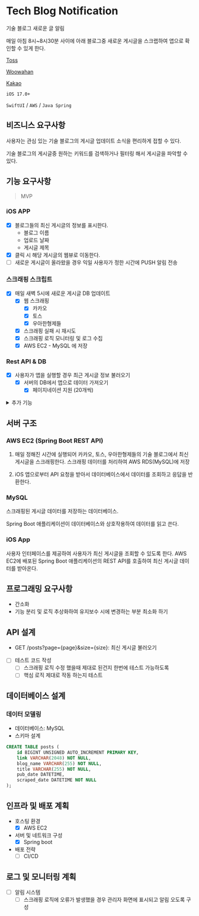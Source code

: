 # Tech Blog Notification

기술 블로그 새로운 글 알림

매일 아침 8시~8시30분 사이에 아래 블로그중 새로운 게시글을 스크랩하여 앱으로 확인할 수 있게 한다.

[Toss](https://toss.tech)

[Woowahan](https://techblog.woowahan.com)

[Kakao](https://tech.kakao.com/blog)

`iOS 17.0+`

`SwiftUI` / `AWS` / `Java Spring`

## 비즈니스 요구사항

사용자는 관심 있는 기술 블로그의 게시글 업데이트 소식을 편리하게 접할 수 있다.

기술 블로그의 게시글중 원하는 키워드를 검색하거나 필터링 해서 게시글을 파악할 수 있다.

## 기능 요구사항

> MVP

### iOS APP

- [x] 블로그들의 최신 게시글의 정보를 표시한다.
  - 블로그 이름
  - 업로드 날짜
  - 게시글 제목
- [x] 클릭 시 해당 게시글의 웹뷰로 이동한다.
- [ ] 새로운 게시글이 올라왔을 경우 익일 사용자가 정한 시간에 PUSH 알림 전송

### 스크래핑 스크립트

- [x] 매일 새벽 5시에 새로운 게시글 DB 업데이트
  - [x] 웹 스크래핑
    - [x] 카카오
    - [x] 토스
    - [x] 우아한형제들
  - [x] 스크래핑 실패 시 재시도
  - [x] 스크래핑 로직 모니터링 및 로그 수집
  - [x] AWS EC2 - MySQL 에 저장

### Rest API & DB

- [x] 사용자가 앱을 실행할 경우 최근 게시글 정보 불러오기
  - [x] 서버의 DB에서 앱으로 데이터 가져오기
    - [x] 페이지네이션 지원 (20개씩)

<details>
<summary>추가 기능</summary>
<div markdown="1">

### Notifications

- [ ] 사용자가 지정한 알림 시간에 새로운 게시글 올라왔을 경우 앱 알림 전송
   - 구독 엔드포인트로는 앱의 디바이스 토큰 사용

### Auth

- [ ] 사용자 인증
  - [ ] 회원가입 / 로그인
  - [ ] 프로필 관리
  - [ ] 사용자별 알람 설정 저장

### Features

- [x] 북마크
    - [x] 게시글 북마크 가능
    - [x] 북마크 화면에서 북마크한 게시글 모아 볼 수 있다.
    - [ ] 북마크한 게시글은 간단한 메모 가능

- [ ] 조회한 게시글 표시

- [ ] 게시글 키워드 태그 추가
  - [ ] 태그 있는 블로그는 스크래핑 하기
    - [ ] 없는 블로그는 표시 안하기
    - [ ] 또는 CreateML 로 키워드 추출하기

- [x] 블로그 대표 아이콘 추가

- [ ] 전체 유저의 조회수 또는 북마크한 횟수 보이도록 추가

- [ ] 게시글 검색
    - [ ] 제목
    - [ ] 태그

- [ ] 블로그 종류 추가
  - [ ] 블로그 필터링 기능

</div>
</details>

## 서버 구조

### AWS EC2 (Spring Boot REST API)

1. 매일 정해진 시간에 실행되어 카카오, 토스, 우아한형제들의 기술 블로그에서 최신 게시글을 스크래핑한다.
  스크래핑 데이터를 처리하여 AWS RDS(MySQL)에 저장

2. iOS 앱으로부터 API 요청을 받아서 데이터베이스에서 데이터를 조회하고 응답을 반환한다.

### MySQL

스크래핑된 게시글 데이터를 저장하는 데이터베이스.

Spring Boot 애플리케이션이 데이터베이스와 상호작용하여 데이터를 읽고 쓴다.

### iOS App

사용자 인터페이스를 제공하여 사용자가 최신 게시글을 조회할 수 있도록 한다.
AWS EC2에 배포된 Spring Boot 애플리케이션의 REST API를 호출하여 최신 게시글 데이터를 받아온다.

## 프로그래밍 요구사항

- 간소화
- 기능 분리 및 로직 추상화하여 유지보수 시에 변경하는 부분 최소화 하기

## API 설계

- GET /posts?page={page}&size={size}: 최신 게시글 불러오기

- [ ] 테스트 코드 작성
  - [ ] 스크래핑 로직 수정 했을때 제대로 된건지 한번에 테스트 가능하도록
  - [ ] 핵심 로직 제대로 작동 하는지 테스트

## 데이터베이스 설계

### 데이터 모델링

- 데이터베이스: MySQL
- 스키마 설계

```sql
CREATE TABLE posts (
    id BIGINT UNSIGNED AUTO_INCREMENT PRIMARY KEY,
    link VARCHAR(2048) NOT NULL,
    blog_name VARCHAR(255) NOT NULL,
    title VARCHAR(255) NOT NULL,
    pub_date DATETIME,
    scraped_date DATETIME NOT NULL
);
```

## 인프라 및 배포 계획

- 호스팅 환경
  - [x] AWS EC2
- 서버 및 네트워크 구성
  - [x] Spring boot
- 배포 전략
  - [ ] CI/CD

## 로그 및 모니터링 계획

- [ ] 알림 시스템
  - [ ] 스크래핑 로직에 오류가 발생했을 경우 관리자 화면에 표시되고 알림 오도록 구성
